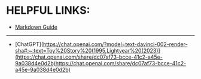 # HELPFUL LINKS:

- [Markdown Guide](https://docs.github.com/en/get-started/writing-on-github/getting-started-with-writing-and-formatting-on-github/basic-writing-and-formatting-syntax)    
---
- [ChatGPT](https://chat.openai.com/?model=text-davinci-002-render-sha#:~:text=Toy%20Story%20(1995,Lightyear%20(2023)](https://chat.openai.com/share/dc07af73-bcce-41c2-a45e-9a038d4e0d2b)https://chat.openai.com/share/dc07af73-bcce-41c2-a45e-9a038d4e0d2b)
